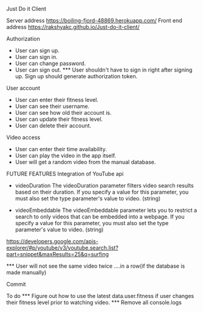 Just Do it Client

Server address https://boiling-fjord-48869.herokuapp.com/
Front end address https://rakshyakc.github.io/Just-do-it-client/

Authorization
* User can sign up.
* User can sign in.
* User can change password.
* User can sign out.
*** User shouldn't have to sign in right after signing up. Sign up should generate authorization token.


User account
* User can enter their fitness level.
* User can see their username.
* User can see how old their account is.
* User can update their fitness level.
* User can delete their account.

Video access
* User can enter their time availability.
* User can play the video in the app itself.
* User will get a random video from the manual database.


FUTURE FEATURES
Integration of YouTube api
* videoDuration
The videoDuration parameter filters video search results based on their duration. If you specify a value for this parameter, you must also set the type parameter's value to video. (string)

* videoEmbeddable
The videoEmbeddable parameter lets you to restrict a search to only videos that can be embedded into a webpage. If you specify a value for this parameter, you must also set the type parameter's value to video. (string)

https://developers.google.com/apis-explorer/#p/youtube/v3/youtube.search.list?part=snippet&maxResults=25&q=surfing

*** User will not see the same video twice ....in a row(if the database is made manually)

Commit


To do
*** Figure out how to use the latest data.user.fitness if user changes their fitness level prior to watching video.
*** Remove all console.logs
